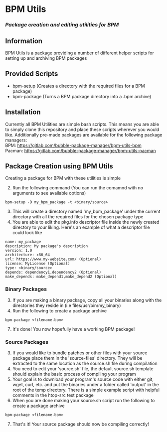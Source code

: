 
# BPM Utils
### _Package creation and editing utilities for BPM_ ###

## Information

BPM Utils is a package providing a number of different helper scripts for setting up and archiving BPM packages

## Provided Scripts
- bpm-setup (Creates a directory with the required files for a BPM package)
-  bpm-package (Turns a BPM package directory into a .bpm archive)

## Installation

Currently all BPM Utilities are simple bash scripts. This means you are able to simply clone this repository and place these scripts wherever you would like. Additionally pre-made packages are available for the following package managers: \
BPM: https://gitlab.com/bubble-package-manager/bpm-utils-bpm \
Pacman: https://gitlab.com/bubble-package-manager/bpm-utils-pacman

## Package Creation using BPM Utils

Creating a package for BPM with these utilities is simple

2) Run the following command (You can run the comamnd with no arguments to see available options)
```
bpm-setup -D my_bpm_package -t <binary/source>
```
3) This will create a directory named 'my_bpm_package' under the current directory with all the required files for the chosen package type
4) You are able to edit the pkg.info descriptor file inside the newly created directory to your liking. Here's an example of what a descriptor  file could look like
```
name: my_package
description: My package's description
version: 1.0
architecture: x86_64
url: https://www.my-website.com/ (Optional)
license: MyLicense (Optional)
type: <binary/source>
depends: dependency1,dependency2 (Optional)
make_depends: make_depend1,make_depend2 (Optional)
```
### Binary Packages
3) If you are making a binary package, copy all your binaries along with the directories they reside in (i.e files/usr/bin/my_binary)
6) Run the following to create a package archive
```
bpm-package <filename.bpm>
```
7) It's done! You now hopefully have a working BPM package!
### Source Packages
3) If you would like to bundle patches or other files with your source package place them in the 'source-files' directory. They will be extracted to the same location as the source.sh file during compilation
4) You need to edit your 'source.sh' file, the default source.sh template should explain the basic process of compiling your program
5) Your goal is to download your program's source code with either git, wget, curl, etc. and put the binaries under a folder called 'output' in the root of the temp directory. There is a simple example script with helpful comments in the htop-src test package
6) When you are done making your source.sh script run the following to create a package archive
```
bpm-package <filename.bpm>
```
7) That's it! Your source package should now be compiling correctly!
